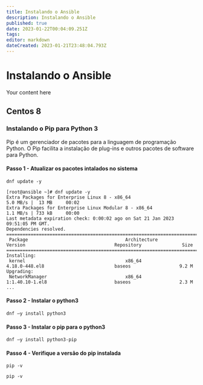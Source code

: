 ```yaml
---
title: Instalando o Ansible
description: Instalando o Ansible
published: true
date: 2023-01-22T00:04:09.251Z
tags: 
editor: markdown
dateCreated: 2023-01-21T23:48:04.793Z
---
```


# Instalando o Ansible
Your content here

## Centos 8

### Instalando o Pip para Python 3
Pip é um gerenciador de pacotes para a linguagem de programação Python. O Pip facilita a instalação de plug-ins e outros pacotes de software para Python.

#### Passo 1 - Atualizar os pacotes intalados no sistema
```shell
dnf update -y
```
```shell
[root@ansible ~]# dnf update -y
Extra Packages for Enterprise Linux 8 - x86_64                                                         5.0 MB/s |  13 MB     00:02
Extra Packages for Enterprise Linux Modular 8 - x86_64                                                 1.1 MB/s | 733 kB     00:00
Last metadata expiration check: 0:00:02 ago on Sat 21 Jan 2023 09:51:05 PM GMT.
Dependencies resolved.
=======================================================================================================================================
 Package                                    Architecture         Version                                 Repository               Size
=======================================================================================================================================
Installing:
 kernel                                     x86_64               4.18.0-448.el8                          baseos                  9.2 M
Upgrading:
 NetworkManager                             x86_64               1:1.40.10-1.el8                         baseos                  2.3 M
...
```
#### Passo 2 - Instalar o python3
```shell
dnf –y install python3
```

#### Passo 3 - Instalar o pip para o python3
```shell
dnf –y install python3-pip
```

#### Passo 4 - Verifique a versão do pip instalada
```shell
pip -v
```
```shell
pip -v
```